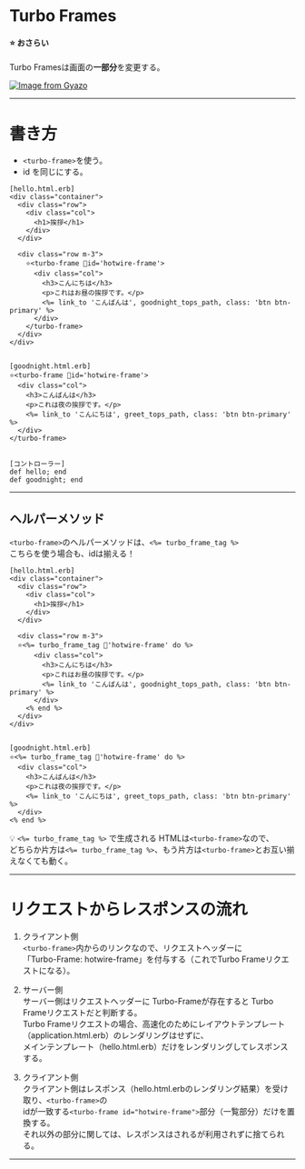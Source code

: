 # Turbo Frames
#### ⭐️ おさらい
Turbo Framesは画面の**一部分**を変更する。

[![Image from Gyazo](https://i.gyazo.com/8a4e9d72720f48df1c95df72c161964f.png)](https://gyazo.com/8a4e9d72720f48df1c95df72c161964f)
***

# 書き方
- `<turbo-frame>`を使う。  
- id を同じにする。
~~~
[hello.html.erb]
<div class="container">
  <div class="row">
    <div class="col">
      <h1>挨拶</h1>
    </div>
  </div>

  <div class="row m-3">
    ⭐️<turbo-frame 🧡id='hotwire-frame'>
      <div class="col">
        <h3>こんにちは</h3>
        <p>これはお昼の挨拶です。</p>
        <%= link_to 'こんばんは', goodnight_tops_path, class: 'btn btn-primary' %>
      </div>
    </turbo-frame>
  </div>
</div>


[goodnight.html.erb]
⭐️<turbo-frame 🧡id='hotwire-frame'>
  <div class="col">
    <h3>こんばんは</h3>
    <p>これは夜の挨拶です。</p>
    <%= link_to 'こんにちは', greet_tops_path, class: 'btn btn-primary' %>
  </div>
</turbo-frame>


[コントローラー]
def hello; end
def goodnight; end
~~~
***

## ヘルパーメソッド
`<turbo-frame>`のヘルパーメソッドは、`<%= turbo_frame_tag %>`    
こちらを使う場合も、idは揃える！
~~~
[hello.html.erb]
<div class="container">
  <div class="row">
    <div class="col">
      <h1>挨拶</h1>
    </div>
  </div>

  <div class="row m-3">
  ⭐️<%= turbo_frame_tag 🧡'hotwire-frame' do %>
      <div class="col">
        <h3>こんにちは</h3>
        <p>これはお昼の挨拶です。</p>
        <%= link_to 'こんばんは', goodnight_tops_path, class: 'btn btn-primary' %>
      </div>
    <% end %>
  </div>
</div>


[goodnight.html.erb]
⭐️<%= turbo_frame_tag 🧡'hotwire-frame' do %>
  <div class="col">
    <h3>こんばんは</h3>
    <p>これは夜の挨拶です。</p>
    <%= link_to 'こんにちは', greet_tops_path, class: 'btn btn-primary' %>
  </div>
<% end %>
~~~
💡 `<%= turbo_frame_tag %>` で生成される HTMLは`<turbo-frame>`なので、  
どちらか片方は`<%= turbo_frame_tag %>`、もう片方は`<turbo-frame>`とお互い揃えなくても動く。
***

# リクエストからレスポンスの流れ
1. クライアント側    
`<turbo-frame>`内からのリンクなので、リクエストヘッダーに  
「Turbo-Frame: hotwire-frame」を付与する（これでTurbo Frameリクエストになる）。

2. サーバー側  
サーバー側はリクエストヘッダーに Turbo-Frameが存在すると Turbo Frameリクエストだと判断する。  
Turbo Frameリクエストの場合、高速化のためにレイアウトテンプレート（application.html.erb）のレンダリングはせずに、  
メインテンプレート（hello.html.erb）だけをレンダリングしてレスポンスする。

3. クライアント側  
クライアント側はレスポンス（hello.html.erbのレンダリング結果）を受け取り、`<turbo-frame>`の  
idが一致する`<turbo-frame id="hotwire-frame">`部分（一覧部分）だけを置換する。  
それ以外の部分に関しては、レスポンスはされるが利用されずに捨てられる。
***
